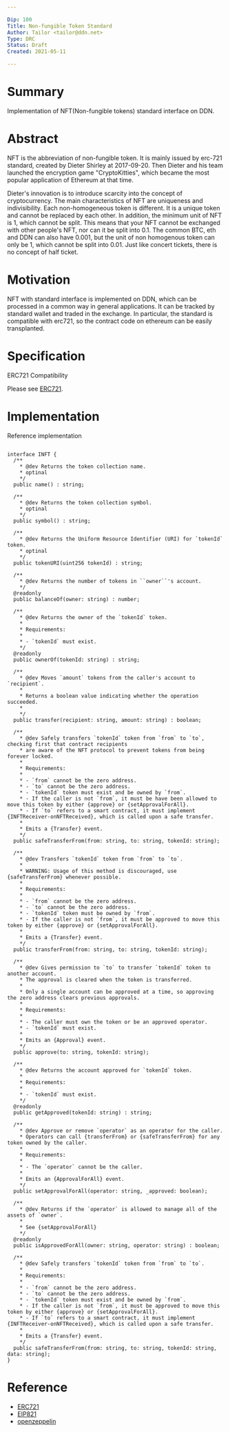 ```yaml
---

Dip: 100
Title: Non-fungible Token Standard
Author: Tailor <tailor@ddn.net>
Type: DRC
Status: Draft
Created: 2021-05-11

---
```


# Summary
Implementation of NFT(Non-fungible tokens) standard interface on DDN.

# Abstract
NFT is the abbreviation of non-fungible token. It is mainly issued by erc-721 standard, created by Dieter Shirley at 2017-09-20. Then Dieter and his team launched the encryption game "CryptoKitties", which became the most popular application of Ethereum at that time.

Dieter's innovation is to introduce scarcity into the concept of cryptocurrency. The main characteristics of NFT are uniqueness and indivisibility. Each non-homogeneous token is different. It is a unique token and cannot be replaced by each other. In addition, the minimum unit of NFT is 1, which cannot be split. This means that your NFT cannot be exchanged with other people's NFT, nor can it be split into 0.1. The common BTC, eth and DDN can also have 0.001, but the unit of non homogenous token can only be 1, which cannot be split into 0.01. Just like concert tickets, there is no concept of half ticket.

# Motivation
NFT with standard interface is implemented on DDN, which can be processed in a common way in general applications. It can be tracked by standard wallet and traded in the exchange. In particular, the standard is compatible with erc721, so the contract code on ethereum can be easily transplanted.

# Specification
ERC721 Compatibility

Please see [ERC721](https://github.com/decentraland/erc721).

# Implementation
Reference implementation 

```

interface INFT {
  /**
    * @dev Returns the token collection name.
    * optinal
    */
  public name() : string;

  /**
    * @dev Returns the token collection symbol.
    * optinal
    */
  public symbol() : string;

  /**
    * @dev Returns the Uniform Resource Identifier (URI) for `tokenId` token.
    * optinal
    */
  public tokenURI(uint256 tokenId) : string;

  /**
    * @dev Returns the number of tokens in ``owner``'s account.
    */
  @readonly
  public balanceOf(owner: string) : number;

  /**
    * @dev Returns the owner of the `tokenId` token.
    *
    * Requirements:
    *
    * - `tokenId` must exist.
    */
  @readonly
  public ownerOf(tokenId: string) : string;

  /**
    * @dev Moves `amount` tokens from the caller's account to `recipient`.
    *
    * Returns a boolean value indicating whether the operation succeeded.
    *
    */
  public transfer(recipient: string, amount: string) : boolean;

  /**
    * @dev Safely transfers `tokenId` token from `from` to `to`, checking first that contract recipients
    * are aware of the NFT protocol to prevent tokens from being forever locked.
    *
    * Requirements:
    *
    * - `from` cannot be the zero address.
    * - `to` cannot be the zero address.
    * - `tokenId` token must exist and be owned by `from`.
    * - If the caller is not `from`, it must be have been allowed to move this token by either {approve} or {setApprovalForAll}.
    * - If `to` refers to a smart contract, it must implement {INFTReceiver-onNFTReceived}, which is called upon a safe transfer.
    *
    * Emits a {Transfer} event.
    */
  public safeTransferFrom(from: string, to: string, tokenId: string);

  /**
    * @dev Transfers `tokenId` token from `from` to `to`.
    *
    * WARNING: Usage of this method is discouraged, use {safeTransferFrom} whenever possible.
    *
    * Requirements:
    *
    * - `from` cannot be the zero address.
    * - `to` cannot be the zero address.
    * - `tokenId` token must be owned by `from`.
    * - If the caller is not `from`, it must be approved to move this token by either {approve} or {setApprovalForAll}.
    *
    * Emits a {Transfer} event.
    */
  public transferFrom(from: string, to: string, tokenId: string);

  /**
    * @dev Gives permission to `to` to transfer `tokenId` token to another account.
    * The approval is cleared when the token is transferred.
    *
    * Only a single account can be approved at a time, so approving the zero address clears previous approvals.
    *
    * Requirements:
    *
    * - The caller must own the token or be an approved operator.
    * - `tokenId` must exist.
    *
    * Emits an {Approval} event.
    */
  public approve(to: string, tokenId: string);

  /**
    * @dev Returns the account approved for `tokenId` token.
    *
    * Requirements:
    *
    * - `tokenId` must exist.
    */
  @readonly
  public getApproved(tokenId: string) : string;

  /**
    * @dev Approve or remove `operator` as an operator for the caller.
    * Operators can call {transferFrom} or {safeTransferFrom} for any token owned by the caller.
    *
    * Requirements:
    *
    * - The `operator` cannot be the caller.
    *
    * Emits an {ApprovalForAll} event.
    */
  public setApprovalForAll(operator: string, _approved: boolean);

  /**
    * @dev Returns if the `operator` is allowed to manage all of the assets of `owner`.
    *
    * See {setApprovalForAll}
    */
  @readonly
  public isApprovedForAll(owner: string, operator: string) : boolean;

  /**
    * @dev Safely transfers `tokenId` token from `from` to `to`.
    *
    * Requirements:
    *
    * - `from` cannot be the zero address.
    * - `to` cannot be the zero address.
    * - `tokenId` token must exist and be owned by `from`.
    * - If the caller is not `from`, it must be approved to move this token by either {approve} or {setApprovalForAll}.
    * - If `to` refers to a smart contract, it must implement {INFTReceiver-onNFTReceived}, which is called upon a safe transfer.
    *
    * Emits a {Transfer} event.
    */
  public safeTransferFrom(from: string, to: string, tokenId: string, data: string);
}

```

# Reference

- [ERC721](https://github.com/decentraland/erc721)
- [EIP821](https://github.com/ethereum/EIPs/issues/821)
- [openzeppelin](https://docs.openzeppelin.com/contracts/3.x/erc721)
